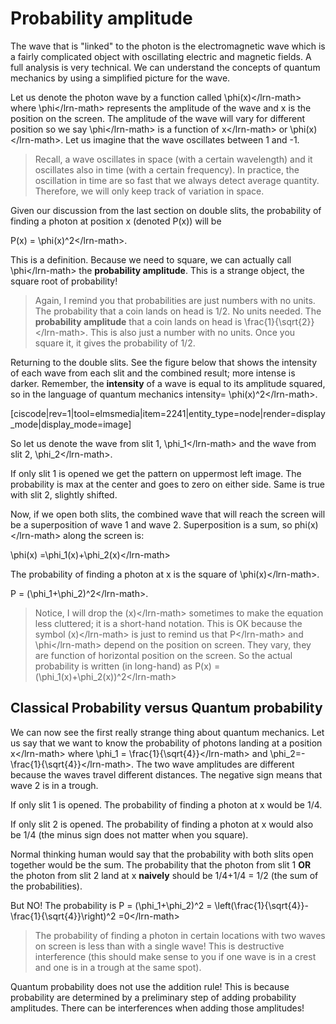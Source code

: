# Probability amplitude

The wave that is "linked" to the photon is the electromagnetic wave which is a fairly complicated object with oscillating electric and magnetic fields. A full analysis is very technical. We can understand the concepts of quantum mechanics by using a simplified picture for the wave.

Let us denote the photon wave by a function called \phi\(x\)&lt;/lrn-math&gt; where \phi&lt;/lrn-math&gt; represents the amplitude of the wave and x is the position on the screen. The amplitude of the wave will vary for different position so we say \phi&lt;/lrn-math&gt; is a function of x&lt;/lrn-math&gt; or \phi\(x\)&lt;/lrn-math&gt;. Let us imagine that the wave oscillates between 1 and -1.

> Recall, a wave oscillates in space \(with a certain wavelength\) and it oscillates also in time \(with a certain frequency\). In practice, the oscillation in time are so fast that we always detect average quantity. Therefore, we will only keep track of variation in space.

Given our discussion from the last section on double slits, the probability of finding a photon at position x \(denoted P\(x\)\) will be

P\(x\) = \phi\(x\)^2&lt;/lrn-math&gt;.

This is a definition. Because we need to square, we can actually call \phi&lt;/lrn-math&gt; the **probability amplitude**. This is a strange object, the square root of probability!

> Again, I remind you that probabilities are just numbers with no units. The probability that a coin lands on head is 1/2. No units needed. The **probability amplitude** that a coin lands on head is \frac{1}{\sqrt{2}}&lt;/lrn-math&gt;. This is also just a number with no units. Once you square it, it gives the probability of 1/2.

Returning to the double slits. See the figure below that shows the intensity of each wave from each slit and the combined result; more intense is darker. Remember, the **intensity** of a wave is equal to its amplitude squared, so in the language of quantum mechanics intensity= \phi\(x\)^2&lt;/lrn-math&gt;.

\[ciscode\|rev=1\|tool=elmsmedia\|item=2241\|entity\_type=node\|render=display\_mode\|display\_mode=image\]

So let us denote the wave from slit 1, \phi\_1&lt;/lrn-math&gt; and the wave from slit 2, \phi\_2&lt;/lrn-math&gt;.

If only slit 1 is opened we get the pattern on uppermost left image. The probability is max at the center and goes to zero on either side. Same is true with slit 2, slightly shifted.

Now, if we open both slits, the combined wave that will reach the screen will be a superposition of wave 1 and wave 2. Superposition is a sum, so phi\(x\)&lt;/lrn-math&gt; along the screen is:

\phi\(x\) =\phi\_1\(x\)+\phi\_2\(x\)&lt;/lrn-math&gt;

The probability of finding a photon at x is the square of \phi\(x\)&lt;/lrn-math&gt;.

P = \(\phi\_1+\phi\_2\)^2&lt;/lrn-math&gt;.

> Notice, I will drop the \(x\)&lt;/lrn-math&gt; sometimes to make the equation less cluttered; it is a short-hand notation. This is OK because the symbol \(x\)&lt;/lrn-math&gt; is just to remind us that P&lt;/lrn-math&gt; and \phi&lt;/lrn-math&gt; depend on the position on screen. They vary, they are function of horizontal position on the screen. So the actual probability is written \(in long-hand\) as P\(x\) = \(\phi\_1\(x\)+\phi\_2\(x\)\)^2&lt;/lrn-math&gt;

## Classical Probability versus Quantum probability

We can now see the first really strange thing about quantum mechanics. Let us say that we want to know the probability of photons landing at a position x&lt;/lrn-math&gt; where \phi\_1 = \frac{1}{\sqrt{4}}&lt;/lrn-math&gt; and \phi\_2=- \frac{1}{\sqrt{4}}&lt;/lrn-math&gt;. The two wave amplitudes are different because the waves travel different distances. The negative sign means that wave 2 is in a trough.

If only slit 1 is opened. The probability of finding a photon at x would be 1/4.

If only slit 2 is opened. The probability of finding a photon at x would also be 1/4 \(the minus sign does not matter when you square\).

Normal thinking human would say that the probability with both slits open together would be the sum. The probability that the photon from slit 1 **OR** the photon from slit 2 land at x **naively** should be 1/4+1/4 = 1/2 \(the sum of the probabilities\).

But NO! The probability is P = \(\phi\_1+\phi\_2\)^2 = \left\(\frac{1}{\sqrt{4}}-\frac{1}{\sqrt{4}}\right\)^2 =0&lt;/lrn-math&gt;

> The probability of finding a photon in certain locations with two waves on screen is less than with a single wave! This is destructive interference \(this should make sense to you if one wave is in a crest and one is in a trough at the same spot\).

Quantum probability does not use the addition rule! This is because probability are determined by a preliminary step of adding probability amplitudes. There can be interferences when adding those amplitudes!

